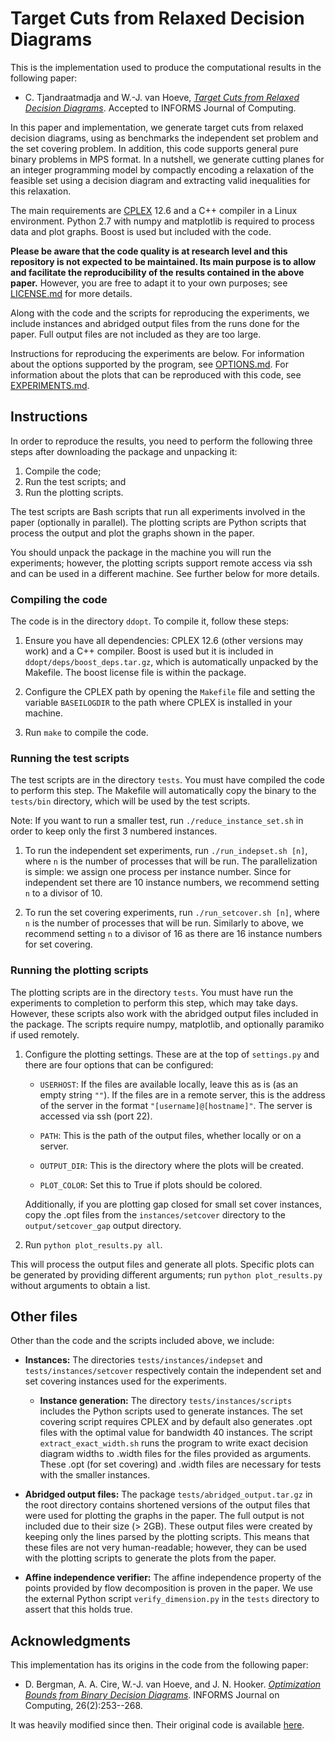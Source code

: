 Target Cuts from Relaxed Decision Diagrams
==========================================

This is the implementation used to produce the computational results in the following paper:

* C. Tjandraatmadja and W.-J. van Hoeve, [*Target Cuts from Relaxed Decision Diagrams*](http://www.andrew.cmu.edu/user/ctjandra/pdfs/Target_Cuts_from_DDs_Preprint.pdf). Accepted to INFORMS Journal of Computing.

In this paper and implementation, we generate target cuts from relaxed decision diagrams, using as benchmarks the independent set problem and the set covering problem. In addition, this code supports general pure binary problems in MPS format. In a nutshell, we generate cutting planes for an integer programming model by compactly encoding a relaxation of the feasible set using a decision diagram and extracting valid inequalities for this relaxation.

The main requirements are [CPLEX](https://www.ibm.com/us-en/marketplace/ibm-ilog-cplex) 12.6 and a C++ compiler in a Linux environment. Python 2.7 with numpy and matplotlib is required to process data and plot graphs. Boost is used but included with the code.

**Please be aware that the code quality is at research level and this repository is not expected to be maintained. Its main purpose is to allow and facilitate the reproducibility of the results contained in the above paper.** However, you are free to adapt it to your own purposes; see [LICENSE.md](LICENSE.md) for more details.

Along with the code and the scripts for reproducing the experiments, we include instances and abridged output files from the runs done for the paper. Full output files are not included as they are too large.

Instructions for reproducing the experiments are below. For information about the options supported by the program, see [OPTIONS.md](OPTIONS.md). For information about the plots that can be reproduced with this code, see [EXPERIMENTS.md](EXPERIMENTS.md).


Instructions
------------

In order to reproduce the results, you need to perform the following three steps after downloading the package and unpacking it:

1. Compile the code;
2. Run the test scripts; and
3. Run the plotting scripts.

The test scripts are Bash scripts that run all experiments involved in the paper (optionally in parallel). The plotting scripts are Python scripts that process the output and plot the graphs shown in the paper.

You should unpack the package in the machine you will run the experiments; however, the plotting scripts support remote access via ssh and can be used in a different machine. See further below for more details.


### Compiling the code

The code is in the directory `ddopt`. To compile it, follow these steps:

1. Ensure you have all dependencies: CPLEX 12.6 (other versions may work) and a C++ compiler. Boost is used but it is included in `ddopt/deps/boost_deps.tar.gz`, which is automatically unpacked by the Makefile. The boost license file is within the package.

2. Configure the CPLEX path by opening the `Makefile` file and setting the variable `BASEILOGDIR` to the path where CPLEX is installed in your machine.

3. Run `make` to compile the code.


### Running the test scripts

The test scripts are in the directory `tests`. You must have compiled the code to perform this step. The Makefile will automatically copy the binary to the `tests/bin` directory, which will be used by the test scripts.

Note: If you want to run a smaller test, run `./reduce_instance_set.sh` in order to keep only the first 3 numbered instances.

1. To run the independent set experiments, run `./run_indepset.sh [n]`, where `n` is the number of processes that will be run. The parallelization is simple: we assign one process per instance number. Since for independent set there are 10 instance numbers, we recommend setting `n` to a divisor of 10.

2. To run the set covering experiments, run `./run_setcover.sh [n]`, where `n` is the number of processes that will be run. Similarly to above, we recommend setting `n` to a divisor of 16 as there are 16 instance numbers for set covering.


### Running the plotting scripts

The plotting scripts are in the directory `tests`. You must have run the experiments to completion to perform this step, which may take days. However, these scripts also work with the abridged output files included in the package. The scripts require numpy, matplotlib, and optionally paramiko if used remotely.

1. Configure the plotting settings. These are at the top of `settings.py` and there are four options that can be configured:

    * `USERHOST`: If the files are available locally, leave this as is (as an empty string `""`). If the files are in a remote server, this is the address of the server in the format `"[username]@[hostname]"`. The server is accessed via ssh (port 22). 

    * `PATH`: This is the path of the output files, whether locally or on a server.

    * `OUTPUT_DIR`: This is the directory where the plots will be created.

    * `PLOT_COLOR`: Set this to True if plots should be colored.

    Additionally, if you are plotting gap closed for small set cover instances, copy the .opt files from the `instances/setcover` directory to the `output/setcover_gap` output directory.

2. Run `python plot_results.py all`.

This will process the output files and generate all plots. Specific plots can be generated by providing different arguments; run `python plot_results.py` without arguments to obtain a list.


Other files
-----------

Other than the code and the scripts included above, we include:

* **Instances:** The directories `tests/instances/indepset` and `tests/instances/setcover` respectively contain the independent set and set covering instances used for the experiments.

    * **Instance generation:** The directory `tests/instances/scripts` includes the Python scripts used to generate instances. The set covering script requires CPLEX and by default also generates .opt files with the optimal value for bandwidth 40 instances. The script `extract_exact_width.sh` runs the program to write exact decision diagram widths to .width files for the files provided as arguments. These .opt (for set covering) and .width files are necessary for tests with the smaller instances.

* **Abridged output files:** The package `tests/abridged_output.tar.gz` in the root directory contains shortened versions of the output files that were used for plotting the graphs in the paper. The full output is not included due to their size (> 2GB). These output files were created by keeping only the lines parsed by the plotting scripts. This means that these files are not very human-readable; however, they can be used with the plotting scripts to generate the plots from the paper.

* **Affine independence verifier:** The affine independence property of the points provided by flow decomposition is proven in the paper. We use the external Python script `verify_dimension.py` in the `tests` directory to assert that this holds true.


Acknowledgments
---------------

This implementation has its origins in the code from the following paper:

* D. Bergman, A. A. Cire, W.-J. van Hoeve, and J. N. Hooker. [*Optimization Bounds from Binary Decision Diagrams*](https://doi.org/10.1287/ijoc.2013.0561). INFORMS Journal on Computing, 26(2):253--268.

It was heavily modified since then. Their original code is available [here](http://www.andrew.cmu.edu/user/vanhoeve/mdd/code/opt_bounds_bdd-src.tar.gz).
